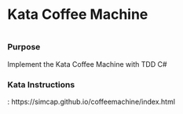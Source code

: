 <h1>Kata Coffee Machine<h1>

<h3>Purpose</h3>

Implement the Kata Coffee Machine with TDD C#

<h3>Kata Instructions </h3>: 
https://simcap.github.io/coffeemachine/index.html
